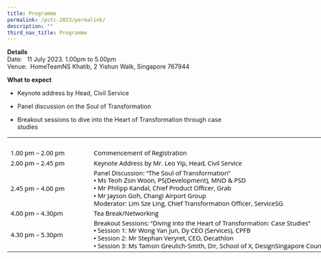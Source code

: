 ```yaml
---
title: Programme
permalink: /pstc-2023/permalink/
description: ""
third_nav_title: Programme
---
```

**Details**   
Date: &nbsp; 11 July 2023. 1.00pm to 5.00pm   
Venue:&nbsp; HomeTeamNS Khatib, 2 Yishun Walk, Singapore 767944

**What to expect**
* Keynote address by Head, Civil Service
* Panel discussion on the Soul of Transformation
* Breakout sessions to dive into the Heart of Transformation through case studies

   <!--tr {mso-height-source:auto;} col {mso-width-source:auto;} td {padding-top:1.0px; padding-right:1.0px; padding-left:1.0px; mso-ignore:padding; color:windowtext; font-size:18.0pt; font-weight:400; font-style:normal; text-decoration:none; font-family:Arial; mso-generic-font-family:auto; mso-font-charset:0; text-align:general; vertical-align:bottom; border:none; mso-background-source:auto; mso-pattern:auto;} .oa1 {border:.25pt solid #AFABAB; background:#59ABAA; mso-pattern:auto none; text-align:justify; vertical-align:top; padding-bottom:3.6pt; padding-left:7.2pt; padding-top:3.6pt; padding-right:7.2pt;} .oa2 {border:.25pt solid #AFABAB; text-align:justify; vertical-align:top; padding-bottom:3.6pt; padding-left:7.2pt; padding-top:3.6pt; padding-right:7.2pt;} -->

<table style="border-collapse:
 collapse;width:598pt;mso-yfti-tbllook:1568" width="1197" cellspacing="0" cellpadding="0" border="0"><colgroup><col style="mso-width-source:userset;width:139pt" width="278"> <col style="mso-width-source:userset;width:459pt" width="918"></colgroup><tbody><tr><td style="width:139pt" width="278" class="oa1"><p style="language:en-US;line-height:107%;margin-top:0pt;margin-bottom:0pt;
  margin-left:0in;text-align:justify;text-justify:inter-ideograph;direction:
  ltr;unicode-bidi:embed;mso-line-break-override:none;word-break:normal;
  punctuation-wrap:hanging"><span style="font-size:11.0pt;font-family:&quot;Open Sans&quot;;
  mso-ascii-font-family:&quot;Open Sans&quot;;mso-fareast-font-family:&quot;Open Sans&quot;;
  mso-bidi-font-family:&quot;Open Sans&quot;;color:white;mso-color-index:14;mso-font-kerning:
  12.0pt;language:en-SG;font-weight:bold;mso-style-textfill-type:solid;
  mso-style-textfill-fill-themecolor:light1;mso-style-textfill-fill-color:white;
  mso-style-textfill-fill-alpha:100.0%">Time</span></p></td><td style="width:459pt" width="918" class="oa1"><p style="language:en-US;line-height:107%;margin-top:0pt;margin-bottom:0pt;
  margin-left:0in;text-align:justify;text-justify:inter-ideograph;direction:
  ltr;unicode-bidi:embed;mso-line-break-override:none;word-break:normal;
  punctuation-wrap:hanging"><span style="font-size:11.0pt;font-family:&quot;Open Sans&quot;;
  mso-ascii-font-family:&quot;Open Sans&quot;;mso-fareast-font-family:&quot;Open Sans&quot;;
  mso-bidi-font-family:&quot;Open Sans&quot;;color:white;mso-color-index:14;mso-font-kerning:
  12.0pt;language:en-SG;font-weight:bold;mso-style-textfill-type:solid;
  mso-style-textfill-fill-themecolor:light1;mso-style-textfill-fill-color:white;
  mso-style-textfill-fill-alpha:100.0%">Activity</span></p></td></tr><tr style="mso-height-source:userset;height:19.21pt" height="38"><td style="height:19.21pt;width:139pt" width="278" class="oa2" height="38"><p style="language:en-US;line-height:107%;margin-top:0pt;margin-bottom:0pt;
  margin-left:0in;text-align:justify;text-justify:inter-ideograph;direction:
  ltr;unicode-bidi:embed;mso-line-break-override:none;word-break:normal;
  punctuation-wrap:hanging"><span style="font-size:11.0pt;font-family:&quot;Open Sans&quot;;
  mso-ascii-font-family:&quot;Open Sans&quot;;mso-fareast-font-family:&quot;Open Sans&quot;;
  mso-bidi-font-family:&quot;Open Sans&quot;;color:black;mso-color-index:13;mso-font-kerning:
  12.0pt;language:en-US;mso-style-textfill-type:solid;mso-style-textfill-fill-themecolor:
  dark1;mso-style-textfill-fill-color:black;mso-style-textfill-fill-alpha:100.0%">1.00 </span><span style="font-size:11.0pt;font-family:&quot;Open Sans&quot;;mso-ascii-font-family:
  &quot;Open Sans&quot;;mso-fareast-font-family:&quot;Open Sans&quot;;mso-bidi-font-family:&quot;Open Sans&quot;;
  color:black;mso-color-index:13;mso-font-kerning:12.0pt;language:en-US;
  mso-style-textfill-type:solid;mso-style-textfill-fill-themecolor:dark1;
  mso-style-textfill-fill-color:black;mso-style-textfill-fill-alpha:100.0%">pm </span><span style="font-size:11.0pt;font-family:&quot;Open Sans&quot;;mso-ascii-font-family:&quot;Open Sans&quot;;
  mso-fareast-font-family:&quot;Open Sans&quot;;mso-bidi-font-family:&quot;Open Sans&quot;;
  color:black;mso-color-index:13;mso-font-kerning:12.0pt;language:en-SG;
  mso-style-textfill-type:solid;mso-style-textfill-fill-themecolor:dark1;
  mso-style-textfill-fill-color:black;mso-style-textfill-fill-alpha:100.0%">– 2.00 pm</span></p></td><td style="width:459pt" width="918" class="oa2"><p style="language:en-US;line-height:107%;margin-top:0pt;margin-bottom:0pt;
  margin-left:0in;text-align:justify;text-justify:inter-ideograph;direction:
  ltr;unicode-bidi:embed;mso-line-break-override:none;word-break:normal;
  punctuation-wrap:hanging"><span style="font-size:11.0pt;font-family:&quot;Open Sans&quot;;
  mso-ascii-font-family:&quot;Open Sans&quot;;mso-fareast-font-family:&quot;Open Sans&quot;;
  mso-bidi-font-family:&quot;Open Sans&quot;;color:black;mso-color-index:13;mso-font-kerning:
  12.0pt;language:en-US;mso-style-textfill-type:solid;mso-style-textfill-fill-themecolor:
  dark1;mso-style-textfill-fill-color:black;mso-style-textfill-fill-alpha:100.0%">Commencement</span><span style="font-size:11.0pt;font-family:&quot;Open Sans&quot;;mso-ascii-font-family:&quot;Open Sans&quot;;
  mso-fareast-font-family:&quot;Open Sans&quot;;mso-bidi-font-family:&quot;Open Sans&quot;;
  color:black;mso-color-index:13;mso-font-kerning:12.0pt;language:en-US;
  vertical-align:baseline;mso-text-raise:0%;mso-style-textfill-type:solid;
  mso-style-textfill-fill-themecolor:dark1;mso-style-textfill-fill-color:black;
  mso-style-textfill-fill-alpha:100.0%"> of </span><span style="font-size:11.0pt;
  font-family:&quot;Open Sans&quot;;mso-ascii-font-family:&quot;Open Sans&quot;;mso-fareast-font-family:
  &quot;Open Sans&quot;;mso-bidi-font-family:&quot;Open Sans&quot;;color:black;mso-color-index:
  13;mso-font-kerning:12.0pt;language:en-US;mso-style-textfill-type:solid;
  mso-style-textfill-fill-themecolor:dark1;mso-style-textfill-fill-color:black;
  mso-style-textfill-fill-alpha:100.0%">Registration</span></p></td></tr><tr style="mso-height-source:userset;height:11.43pt" height="23"><td style="height:11.43pt;width:139pt" width="278" class="oa2" height="23"><p style="language:en-US;line-height:107%;margin-top:0pt;margin-bottom:0pt;
  margin-left:0in;margin-right:0in;text-indent:0in;text-align:justify;
  text-justify:inter-ideograph;direction:ltr;unicode-bidi:embed;mso-vertical-align-alt:
  auto;mso-line-break-override:none;word-break:normal;punctuation-wrap:hanging"><span style="font-size:11.0pt;font-family:&quot;Open Sans&quot;;mso-ascii-font-family:&quot;Open Sans&quot;;
  mso-fareast-font-family:&quot;Open Sans&quot;;mso-bidi-font-family:&quot;Open Sans&quot;;
  color:black;mso-color-index:13;mso-font-kerning:12.0pt;language:en-US;
  mso-style-textfill-type:solid;mso-style-textfill-fill-themecolor:dark1;
  mso-style-textfill-fill-color:black;mso-style-textfill-fill-alpha:100.0%">2.00 pm&nbsp;</span><span style="font-size:11.0pt;font-family:&quot;Open Sans&quot;;
  mso-ascii-font-family:&quot;Open Sans&quot;;mso-fareast-font-family:&quot;Open Sans&quot;;
  mso-bidi-font-family:&quot;Open Sans&quot;;color:black;mso-color-index:13;mso-font-kerning:
  12.0pt;language:en-SG;mso-style-textfill-type:solid;mso-style-textfill-fill-themecolor:
  dark1;mso-style-textfill-fill-color:black;mso-style-textfill-fill-alpha:100.0%">–</span><span style="font-size:11.0pt;font-family:&quot;Open Sans&quot;;mso-ascii-font-family:&quot;Open Sans&quot;;
  mso-fareast-font-family:&quot;Open Sans&quot;;mso-bidi-font-family:&quot;Open Sans&quot;;
  color:black;mso-color-index:13;mso-font-kerning:12.0pt;language:en-US;
  mso-style-textfill-type:solid;mso-style-textfill-fill-themecolor:dark1;
  mso-style-textfill-fill-color:black;mso-style-textfill-fill-alpha:100.0%"> 2.45 pm</span></p><p style="language:en-US;line-height:107%;margin-top:0pt;margin-bottom:0pt;
  margin-left:0in;text-align:justify;text-justify:inter-ideograph;direction:
  ltr;unicode-bidi:embed;mso-line-break-override:none;word-break:normal;
  punctuation-wrap:hanging"></p></td><td style="width:459pt" width="918" class="oa2"><p style="language:en-US;line-height:107%;margin-top:0pt;margin-bottom:0pt;
  margin-left:0in;text-align:justify;text-justify:inter-ideograph;direction:
  ltr;unicode-bidi:embed;mso-line-break-override:none;word-break:normal;
  punctuation-wrap:hanging"><span style="font-size:11.0pt;font-family:&quot;Open Sans&quot;;
  mso-ascii-font-family:&quot;Open Sans&quot;;mso-fareast-font-family:&quot;Open Sans&quot;;
  mso-bidi-font-family:&quot;Open Sans&quot;;color:black;mso-color-index:13;mso-font-kerning:
  12.0pt;language:en-US;mso-style-textfill-type:solid;mso-style-textfill-fill-themecolor:
  dark1;mso-style-textfill-fill-color:black;mso-style-textfill-fill-alpha:100.0%">Keynote Address by </span><span style="font-size:11.0pt;font-family:&quot;Open Sans&quot;;
  mso-ascii-font-family:&quot;Open Sans&quot;;mso-fareast-font-family:&quot;Open Sans&quot;;
  mso-bidi-font-family:&quot;Open Sans&quot;;color:black;mso-color-index:13;mso-font-kerning:
  12.0pt;language:en-US;mso-style-textfill-type:solid;mso-style-textfill-fill-themecolor:
  dark1;mso-style-textfill-fill-color:black;mso-style-textfill-fill-alpha:100.0%">Mr. Leo Yip, Head, Civil Service</span></p></td></tr><tr style="mso-height-source:userset;height:42.29pt" height="85"><td style="height:42.29pt;width:139pt" width="278" class="oa2" height="85"><p style="language:en-US;line-height:107%;margin-top:0pt;margin-bottom:0pt;
  margin-left:0in;text-align:justify;text-justify:inter-ideograph;direction:
  ltr;unicode-bidi:embed;mso-line-break-override:none;word-break:normal;
  punctuation-wrap:hanging"><span style="font-size:11.0pt;font-family:&quot;Open Sans&quot;;
  mso-ascii-font-family:&quot;Open Sans&quot;;mso-fareast-font-family:&quot;Open Sans&quot;;
  mso-bidi-font-family:&quot;Open Sans&quot;;color:black;mso-color-index:13;mso-font-kerning:
  12.0pt;language:en-US;mso-style-textfill-type:solid;mso-style-textfill-fill-themecolor:
  dark1;mso-style-textfill-fill-color:black;mso-style-textfill-fill-alpha:100.0%">2.45 pm</span><span style="font-size:11.0pt;font-family:&quot;Open Sans&quot;;mso-ascii-font-family:
  &quot;Open Sans&quot;;mso-fareast-font-family:&quot;Open Sans&quot;;mso-bidi-font-family:&quot;Open Sans&quot;;
  color:black;mso-color-index:13;mso-font-kerning:12.0pt;language:en-SG;
  mso-style-textfill-type:solid;mso-style-textfill-fill-themecolor:dark1;
  mso-style-textfill-fill-color:black;mso-style-textfill-fill-alpha:100.0%"> – 4.00 pm</span></p><p style="language:en-US;line-height:107%;margin-top:0pt;margin-bottom:0pt;
  margin-left:0in;text-align:justify;text-justify:inter-ideograph;direction:
  ltr;unicode-bidi:embed;mso-line-break-override:none;word-break:normal;
  punctuation-wrap:hanging"></p></td><td style="width:459pt" width="918" class="oa2"><p style="language:en-US;line-height:107%;margin-top:0pt;margin-bottom:0pt;
  margin-left:0in;text-align:justify;text-justify:inter-ideograph;direction:
  ltr;unicode-bidi:embed;mso-line-break-override:none;word-break:normal;
  punctuation-wrap:hanging"><span style="font-size:11.0pt;font-family:&quot;Open Sans&quot;;
  mso-ascii-font-family:&quot;Open Sans&quot;;mso-fareast-font-family:&quot;Open Sans&quot;;
  mso-bidi-font-family:&quot;Open Sans&quot;;color:black;mso-color-index:13;mso-font-kerning:
  12.0pt;language:en-US;mso-style-textfill-type:solid;mso-style-textfill-fill-themecolor:
  dark1;mso-style-textfill-fill-color:black;mso-style-textfill-fill-alpha:100.0%">Panel Discussion: “The Soul of Transformation</span><span style="font-size:11.0pt;
  font-family:&quot;Open Sans&quot;;mso-ascii-font-family:&quot;Open Sans&quot;;mso-fareast-font-family:
  &quot;Open Sans&quot;;mso-bidi-font-family:&quot;Open Sans&quot;;color:black;mso-color-index:
  13;mso-font-kerning:12.0pt;language:en-US;mso-style-textfill-type:solid;
  mso-style-textfill-fill-themecolor:dark1;mso-style-textfill-fill-color:black;
  mso-style-textfill-fill-alpha:100.0%">”</span></p><div style="language:en-US;line-height:106%;margin-top:0pt;
  margin-bottom:0pt;margin-left:.38in;text-indent:-.38in;text-align:justify;
  text-justify:inter-ideograph;direction:ltr;unicode-bidi:embed;tab-stops:left 36.0pt;
  mso-line-break-override:none;word-break:normal;punctuation-wrap:hanging" class="O0"><span style="font-size:11.0pt"><span style="mso-special-format:bullet;font-family:
  Arial">•</span></span><span style="font-size:11.0pt;font-family:&quot;Open Sans&quot;;
  mso-ascii-font-family:&quot;Open Sans&quot;;mso-fareast-font-family:&quot;Open Sans&quot;;
  mso-bidi-font-family:&quot;Open Sans&quot;;color:black;mso-color-index:13;mso-font-kerning:
  12.0pt;language:en-SG;mso-style-textfill-type:solid;mso-style-textfill-fill-themecolor:
  dark1;mso-style-textfill-fill-color:black;mso-style-textfill-fill-alpha:100.0%"> Ms </span><span style="font-size:11.0pt;font-family:&quot;Open Sans&quot;;mso-ascii-font-family:
  &quot;Open Sans&quot;;mso-fareast-font-family:&quot;Open Sans&quot;;mso-bidi-font-family:&quot;Open Sans&quot;;
  color:black;mso-color-index:13;mso-font-kerning:12.0pt;language:en-SG;
  mso-style-textfill-type:solid;mso-style-textfill-fill-themecolor:dark1;
  mso-style-textfill-fill-color:black;mso-style-textfill-fill-alpha:100.0%">Teoh Zsin Woon, PS(</span><span style="font-size:11.0pt;font-family:&quot;Open Sans&quot;;
  mso-ascii-font-family:&quot;Open Sans&quot;;mso-fareast-font-family:&quot;Open Sans&quot;;
  mso-bidi-font-family:&quot;Open Sans&quot;;color:black;mso-color-index:13;mso-font-kerning:
  12.0pt;language:en-SG;mso-style-textfill-type:solid;mso-style-textfill-fill-themecolor:
  dark1;mso-style-textfill-fill-color:black;mso-style-textfill-fill-alpha:100.0%">Development), </span><span style="font-size:11.0pt;font-family:&quot;Open Sans&quot;;mso-ascii-font-family:
  &quot;Open Sans&quot;;mso-fareast-font-family:&quot;Open Sans&quot;;mso-bidi-font-family:&quot;Open Sans&quot;;
  color:black;mso-color-index:13;mso-font-kerning:12.0pt;language:en-SG;
  mso-style-textfill-type:solid;mso-style-textfill-fill-themecolor:dark1;
  mso-style-textfill-fill-color:black;mso-style-textfill-fill-alpha:100.0%">MND &amp; PSD</span></div><div style="language:en-US;line-height:106%;margin-top:0pt;
  margin-bottom:0pt;margin-left:.38in;text-indent:-.38in;text-align:justify;
  text-justify:inter-ideograph;direction:ltr;unicode-bidi:embed;tab-stops:left 36.0pt;
  mso-line-break-override:none;word-break:normal;punctuation-wrap:hanging" class="O0"><span style="font-size:11.0pt"><span style="mso-special-format:bullet;font-family:
  Arial">•</span></span><span style="font-size:11.0pt;font-family:&quot;Open Sans&quot;;
  mso-ascii-font-family:&quot;Open Sans&quot;;mso-fareast-font-family:&quot;Open Sans&quot;;
  mso-bidi-font-family:&quot;Open Sans&quot;;color:black;mso-color-index:13;mso-font-kerning:
  12.0pt;language:en-SG;mso-style-textfill-type:solid;mso-style-textfill-fill-themecolor:
  dark1;mso-style-textfill-fill-color:black;mso-style-textfill-fill-alpha:100.0%"> Mr </span><span style="font-size:11.0pt;font-family:&quot;Open Sans&quot;;mso-ascii-font-family:
  &quot;Open Sans&quot;;mso-fareast-font-family:&quot;Open Sans&quot;;mso-bidi-font-family:&quot;Open Sans&quot;;
  color:black;mso-color-index:13;mso-font-kerning:12.0pt;language:en-SG;
  mso-style-textfill-type:solid;mso-style-textfill-fill-themecolor:dark1;
  mso-style-textfill-fill-color:black;mso-style-textfill-fill-alpha:100.0%">Philipp Kandal, Chief Product Officer, Grab</span></div><div style="language:en-US;line-height:106%;margin-top:0pt;
  margin-bottom:0pt;margin-left:.38in;text-indent:-.38in;text-align:justify;
  text-justify:inter-ideograph;direction:ltr;unicode-bidi:embed;tab-stops:left 36.0pt;
  mso-line-break-override:none;word-break:normal;punctuation-wrap:hanging" class="O0"><span style="font-size:11.0pt"><span style="mso-special-format:bullet;font-family:
  Arial">•</span></span><span style="font-size:11.0pt;font-family:&quot;Open Sans&quot;;
  mso-ascii-font-family:&quot;Open Sans&quot;;mso-fareast-font-family:&quot;Open Sans&quot;;
  mso-bidi-font-family:&quot;Open Sans&quot;;color:black;mso-color-index:13;mso-font-kerning:
  12.0pt;language:en-SG;mso-style-textfill-type:solid;mso-style-textfill-fill-themecolor:
  dark1;mso-style-textfill-fill-color:black;mso-style-textfill-fill-alpha:100.0%"> Mr Jayson Goh, </span><span style="font-size:11.0pt;font-family:&quot;Open Sans&quot;;mso-ascii-font-family:
  &quot;Open Sans&quot;;mso-fareast-font-family:&quot;Open Sans&quot;;mso-bidi-font-family:&quot;Open Sans&quot;;
  color:black;mso-color-index:13;mso-font-kerning:12.0pt;language:en-SG;
  mso-style-textfill-type:solid;mso-style-textfill-fill-themecolor:dark1;
  mso-style-textfill-fill-color:black;mso-style-textfill-fill-alpha:100.0%">Changi Airport </span><span style="font-size:11.0pt;font-family:&quot;Open Sans&quot;;
  mso-ascii-font-family:&quot;Open Sans&quot;;mso-fareast-font-family:&quot;Open Sans&quot;;
  mso-bidi-font-family:&quot;Open Sans&quot;;color:black;mso-color-index:13;mso-font-kerning:
  12.0pt;language:en-SG;mso-style-textfill-type:solid;mso-style-textfill-fill-themecolor:
  dark1;mso-style-textfill-fill-color:black;mso-style-textfill-fill-alpha:100.0%">Group</span></div><p style="language:en-US;line-height:106%;margin-top:0pt;margin-bottom:0pt;
  margin-left:0in;text-indent:0in;text-align:justify;text-justify:inter-ideograph;
  direction:ltr;unicode-bidi:embed;tab-stops:left 36.0pt;mso-line-break-override:
  none;word-break:normal;punctuation-wrap:hanging"></p><p style="language:en-US;line-height:106%;margin-top:0pt;margin-bottom:0pt;
  margin-left:0in;text-indent:0in;text-align:justify;text-justify:inter-ideograph;
  direction:ltr;unicode-bidi:embed;tab-stops:left 36.0pt;mso-line-break-override:
  none;word-break:normal;punctuation-wrap:hanging"><span style="font-size:11.0pt;
  font-family:&quot;Open Sans&quot;;mso-ascii-font-family:&quot;Open Sans&quot;;mso-fareast-font-family:
  &quot;Open Sans&quot;;mso-bidi-font-family:&quot;Open Sans&quot;;color:black;mso-color-index:
  13;mso-font-kerning:12.0pt;language:en-US;mso-style-textfill-type:solid;
  mso-style-textfill-fill-themecolor:dark1;mso-style-textfill-fill-color:black;
  mso-style-textfill-fill-alpha:100.0%">Moderator: Lim Sze Ling, Chief Transformation Officer, ServiceSG</span></p></td></tr><tr style="mso-height-source:userset;height:11.43pt" height="23"><td style="height:11.43pt;width:139pt" width="278" class="oa2" height="23"><p style="language:en-US;line-height:107%;margin-top:0pt;margin-bottom:0pt;
  margin-left:0in;text-align:justify;text-justify:inter-ideograph;direction:
  ltr;unicode-bidi:embed;mso-line-break-override:none;word-break:normal;
  punctuation-wrap:hanging"><span style="font-size:11.0pt;font-family:&quot;Open Sans&quot;;
  mso-ascii-font-family:&quot;Open Sans&quot;;mso-fareast-font-family:&quot;Open Sans&quot;;
  mso-bidi-font-family:&quot;Open Sans&quot;;color:black;mso-color-index:13;mso-font-kerning:
  12.0pt;language:en-US;mso-style-textfill-type:solid;mso-style-textfill-fill-themecolor:
  dark1;mso-style-textfill-fill-color:black;mso-style-textfill-fill-alpha:100.0%">4.00 </span><span style="font-size:11.0pt;font-family:&quot;Open Sans&quot;;mso-ascii-font-family:
  &quot;Open Sans&quot;;mso-fareast-font-family:&quot;Open Sans&quot;;mso-bidi-font-family:&quot;Open Sans&quot;;
  color:black;mso-color-index:13;mso-font-kerning:12.0pt;language:en-US;
  mso-style-textfill-type:solid;mso-style-textfill-fill-themecolor:dark1;
  mso-style-textfill-fill-color:black;mso-style-textfill-fill-alpha:100.0%">pm</span><span style="font-size:11.0pt;font-family:&quot;Open Sans&quot;;mso-ascii-font-family:&quot;Open Sans&quot;;
  mso-fareast-font-family:&quot;Open Sans&quot;;mso-bidi-font-family:&quot;Open Sans&quot;;
  color:black;mso-color-index:13;mso-font-kerning:12.0pt;language:en-US;
  vertical-align:baseline;mso-text-raise:0%;mso-style-textfill-type:solid;
  mso-style-textfill-fill-themecolor:dark1;mso-style-textfill-fill-color:black;
  mso-style-textfill-fill-alpha:100.0%"> – 4.30pm</span></p></td><td style="width:459pt" width="918" class="oa2"><p style="language:en-US;line-height:107%;margin-top:0pt;margin-bottom:0pt;
  margin-left:0in;text-align:justify;text-justify:inter-ideograph;direction:
  ltr;unicode-bidi:embed;mso-line-break-override:none;word-break:normal;
  punctuation-wrap:hanging"><span style="font-size:11.0pt;font-family:&quot;Open Sans&quot;;
  mso-ascii-font-family:&quot;Open Sans&quot;;mso-fareast-font-family:&quot;Open Sans&quot;;
  mso-bidi-font-family:&quot;Open Sans&quot;;color:black;mso-color-index:13;mso-font-kerning:
  12.0pt;language:en-US;mso-style-textfill-type:solid;mso-style-textfill-fill-themecolor:
  dark1;mso-style-textfill-fill-color:black;mso-style-textfill-fill-alpha:100.0%">Tea </span><span style="font-size:11.0pt;font-family:&quot;Open Sans&quot;;mso-ascii-font-family:
  &quot;Open Sans&quot;;mso-fareast-font-family:&quot;Open Sans&quot;;mso-bidi-font-family:&quot;Open Sans&quot;;
  color:black;mso-color-index:13;mso-font-kerning:12.0pt;language:en-US;
  mso-style-textfill-type:solid;mso-style-textfill-fill-themecolor:dark1;
  mso-style-textfill-fill-color:black;mso-style-textfill-fill-alpha:100.0%">Break/Networking</span></p></td></tr><tr style="mso-height-source:userset;height:34.57pt" height="69"><td style="height:34.57pt;width:139pt" width="278" class="oa2" height="69"><p style="language:en-US;line-height:107%;margin-top:0pt;margin-bottom:0pt;
  margin-left:0in;text-align:justify;text-justify:inter-ideograph;direction:
  ltr;unicode-bidi:embed;mso-line-break-override:none;word-break:normal;
  punctuation-wrap:hanging"><span style="font-size:11.0pt;font-family:&quot;Open Sans&quot;;
  mso-ascii-font-family:&quot;Open Sans&quot;;mso-fareast-font-family:&quot;Open Sans&quot;;
  mso-bidi-font-family:&quot;Open Sans&quot;;color:black;mso-color-index:13;mso-font-kerning:
  12.0pt;language:en-US;mso-style-textfill-type:solid;mso-style-textfill-fill-themecolor:
  dark1;mso-style-textfill-fill-color:black;mso-style-textfill-fill-alpha:100.0%">4.30 </span><span style="font-size:11.0pt;font-family:&quot;Open Sans&quot;;mso-ascii-font-family:
  &quot;Open Sans&quot;;mso-fareast-font-family:&quot;Open Sans&quot;;mso-bidi-font-family:&quot;Open Sans&quot;;
  color:black;mso-color-index:13;mso-font-kerning:12.0pt;language:en-US;
  mso-style-textfill-type:solid;mso-style-textfill-fill-themecolor:dark1;
  mso-style-textfill-fill-color:black;mso-style-textfill-fill-alpha:100.0%">pm – 5.30pm</span></p></td><td style="width:459pt" width="918" class="oa2"><p style="language:en-US;line-height:107%;margin-top:0pt;margin-bottom:0pt;
  margin-left:0in;text-align:justify;text-justify:inter-ideograph;direction:
  ltr;unicode-bidi:embed;mso-line-break-override:none;word-break:normal;
  punctuation-wrap:hanging"><span style="font-size:11.0pt;font-family:&quot;Open Sans&quot;;
  mso-ascii-font-family:&quot;Open Sans&quot;;mso-fareast-font-family:&quot;Open Sans&quot;;
  mso-bidi-font-family:&quot;Open Sans&quot;;color:black;mso-color-index:13;mso-font-kerning:
  12.0pt;language:en-US;mso-style-textfill-type:solid;mso-style-textfill-fill-themecolor:
  dark1;mso-style-textfill-fill-color:black;mso-style-textfill-fill-alpha:100.0%">Breakout Sessions: </span><span style="font-size:11.0pt;font-family:&quot;Open Sans&quot;;
  mso-ascii-font-family:&quot;Open Sans&quot;;mso-fareast-font-family:&quot;Open Sans&quot;;
  mso-bidi-font-family:&quot;Open Sans&quot;;color:black;mso-color-index:13;mso-font-kerning:
  12.0pt;language:en-US;mso-style-textfill-type:solid;mso-style-textfill-fill-themecolor:
  dark1;mso-style-textfill-fill-color:black;mso-style-textfill-fill-alpha:100.0%">“Diving into the Heart of Transformation: Case Studies</span><span style="font-size:
  11.0pt;font-family:&quot;Open Sans&quot;;mso-ascii-font-family:&quot;Open Sans&quot;;mso-fareast-font-family:
  &quot;Open Sans&quot;;mso-bidi-font-family:&quot;Open Sans&quot;;color:black;mso-color-index:
  13;mso-font-kerning:12.0pt;language:en-US;mso-style-textfill-type:solid;
  mso-style-textfill-fill-themecolor:dark1;mso-style-textfill-fill-color:black;
  mso-style-textfill-fill-alpha:100.0%">”</span></p><div style="language:en-US;line-height:106%;margin-top:0pt;
  margin-bottom:0pt;margin-left:.38in;text-indent:-.38in;text-align:justify;
  text-justify:inter-ideograph;direction:ltr;unicode-bidi:embed;tab-stops:left 36.0pt;
  mso-line-break-override:none;word-break:normal;punctuation-wrap:hanging" class="O0"><span style="font-size:11.0pt"><span style="mso-special-format:bullet;font-family:
  Arial">•</span></span><span style="font-size:11.0pt;font-family:&quot;Open Sans&quot;;
  mso-ascii-font-family:&quot;Open Sans&quot;;mso-fareast-font-family:&quot;Open Sans&quot;;
  mso-bidi-font-family:&quot;Open Sans&quot;;color:black;mso-color-index:13;mso-font-kerning:
  12.0pt;language:en-SG;mso-style-textfill-type:solid;mso-style-textfill-fill-themecolor:
  dark1;mso-style-textfill-fill-color:black;mso-style-textfill-fill-alpha:100.0%"> Session</span><span style="font-size:11.0pt;font-family:&quot;Open Sans&quot;;mso-ascii-font-family:&quot;Open Sans&quot;;
  mso-fareast-font-family:&quot;Open Sans&quot;;mso-bidi-font-family:&quot;Open Sans&quot;;
  color:black;mso-color-index:13;mso-font-kerning:12.0pt;language:en-SG;
  vertical-align:baseline;mso-text-raise:0%;mso-style-textfill-type:solid;
  mso-style-textfill-fill-themecolor:dark1;mso-style-textfill-fill-color:black;
  mso-style-textfill-fill-alpha:100.0%"> </span><span style="font-size:11.0pt;
  font-family:&quot;Open Sans&quot;;mso-ascii-font-family:&quot;Open Sans&quot;;mso-fareast-font-family:
  &quot;Open Sans&quot;;mso-bidi-font-family:&quot;Open Sans&quot;;color:black;mso-color-index:
  13;mso-font-kerning:12.0pt;language:en-SG;vertical-align:baseline;mso-text-raise:
  0%;mso-style-textfill-type:solid;mso-style-textfill-fill-themecolor:dark1;
  mso-style-textfill-fill-color:black;mso-style-textfill-fill-alpha:100.0%">1: </span><span style="font-size:11.0pt;font-family:&quot;Open Sans&quot;;mso-ascii-font-family:&quot;Open Sans&quot;;
  mso-fareast-font-family:&quot;Open Sans&quot;;mso-bidi-font-family:&quot;Open Sans&quot;;
  color:black;mso-color-index:13;mso-font-kerning:12.0pt;language:en-SG;
  mso-style-textfill-type:solid;mso-style-textfill-fill-themecolor:dark1;
  mso-style-textfill-fill-color:black;mso-style-textfill-fill-alpha:100.0%">Mr </span><span style="font-size:11.0pt;font-family:&quot;Open Sans&quot;;mso-ascii-font-family:&quot;Open Sans&quot;;
  mso-fareast-font-family:&quot;Open Sans&quot;;mso-bidi-font-family:&quot;Open Sans&quot;;
  color:black;mso-color-index:13;mso-font-kerning:12.0pt;language:en-SG;
  mso-style-textfill-type:solid;mso-style-textfill-fill-themecolor:dark1;
  mso-style-textfill-fill-color:black;mso-style-textfill-fill-alpha:100.0%">Wong Yan Jun, Dy</span><span style="font-size:11.0pt;font-family:&quot;Open Sans&quot;;
  mso-ascii-font-family:&quot;Open Sans&quot;;mso-fareast-font-family:&quot;Open Sans&quot;;
  mso-bidi-font-family:&quot;Open Sans&quot;;color:black;mso-color-index:13;mso-font-kerning:
  12.0pt;language:en-SG;vertical-align:baseline;mso-text-raise:0%;mso-style-textfill-type:
  solid;mso-style-textfill-fill-themecolor:dark1;mso-style-textfill-fill-color:
  black;mso-style-textfill-fill-alpha:100.0%"> CEO (Services)</span><span style="font-size:11.0pt;font-family:&quot;Open Sans&quot;;mso-ascii-font-family:&quot;Open Sans&quot;;
  mso-fareast-font-family:&quot;Open Sans&quot;;mso-bidi-font-family:&quot;Open Sans&quot;;
  color:black;mso-color-index:13;mso-font-kerning:12.0pt;language:en-SG;
  mso-style-textfill-type:solid;mso-style-textfill-fill-themecolor:dark1;
  mso-style-textfill-fill-color:black;mso-style-textfill-fill-alpha:100.0%">, </span><span style="font-size:11.0pt;font-family:&quot;Open Sans&quot;;mso-ascii-font-family:&quot;Open Sans&quot;;
  mso-fareast-font-family:&quot;Open Sans&quot;;mso-bidi-font-family:&quot;Open Sans&quot;;
  color:black;mso-color-index:13;mso-font-kerning:12.0pt;language:en-SG;
  mso-style-textfill-type:solid;mso-style-textfill-fill-themecolor:dark1;
  mso-style-textfill-fill-color:black;mso-style-textfill-fill-alpha:100.0%">CPFB</span></div><div style="language:en-US;line-height:106%;margin-top:0pt;
  margin-bottom:0pt;margin-left:.38in;text-indent:-.38in;text-align:justify;
  text-justify:inter-ideograph;direction:ltr;unicode-bidi:embed;tab-stops:left 36.0pt;
  mso-line-break-override:none;word-break:normal;punctuation-wrap:hanging" class="O0"><span style="font-size:11.0pt"><span style="mso-special-format:bullet;font-family:
  Arial">•</span></span><span style="font-size:11.0pt;font-family:&quot;Open Sans&quot;;
  mso-ascii-font-family:&quot;Open Sans&quot;;mso-fareast-font-family:&quot;Open Sans&quot;;
  mso-bidi-font-family:&quot;Open Sans&quot;;color:black;mso-color-index:13;mso-font-kerning:
  12.0pt;language:en-SG;mso-style-textfill-type:solid;mso-style-textfill-fill-themecolor:
  dark1;mso-style-textfill-fill-color:black;mso-style-textfill-fill-alpha:100.0%"> Session </span><span style="font-size:11.0pt;font-family:&quot;Open Sans&quot;;mso-ascii-font-family:
  &quot;Open Sans&quot;;mso-fareast-font-family:&quot;Open Sans&quot;;mso-bidi-font-family:&quot;Open Sans&quot;;
  color:black;mso-color-index:13;mso-font-kerning:12.0pt;language:en-SG;
  mso-style-textfill-type:solid;mso-style-textfill-fill-themecolor:dark1;
  mso-style-textfill-fill-color:black;mso-style-textfill-fill-alpha:100.0%">2: Mr </span><span style="font-size:11.0pt;font-family:&quot;Open Sans&quot;;mso-ascii-font-family:
  &quot;Open Sans&quot;;mso-fareast-font-family:&quot;Open Sans&quot;;mso-bidi-font-family:&quot;Open Sans&quot;;
  color:black;mso-color-index:13;mso-font-kerning:12.0pt;language:en-SG;
  mso-style-textfill-type:solid;mso-style-textfill-fill-themecolor:dark1;
  mso-style-textfill-fill-color:black;mso-style-textfill-fill-alpha:100.0%">Stephan </span><span style="font-size:11.0pt;font-family:&quot;Open Sans&quot;;mso-ascii-font-family:
  &quot;Open Sans&quot;;mso-fareast-font-family:&quot;Open Sans&quot;;mso-bidi-font-family:&quot;Open Sans&quot;;
  color:black;mso-color-index:13;mso-font-kerning:12.0pt;language:en-SG;
  mso-style-textfill-type:solid;mso-style-textfill-fill-themecolor:dark1;
  mso-style-textfill-fill-color:black;mso-style-textfill-fill-alpha:100.0%">Veryret</span><span style="font-size:11.0pt;font-family:&quot;Open Sans&quot;;mso-ascii-font-family:&quot;Open Sans&quot;;
  mso-fareast-font-family:&quot;Open Sans&quot;;mso-bidi-font-family:&quot;Open Sans&quot;;
  color:black;mso-color-index:13;mso-font-kerning:12.0pt;language:en-SG;
  mso-style-textfill-type:solid;mso-style-textfill-fill-themecolor:dark1;
  mso-style-textfill-fill-color:black;mso-style-textfill-fill-alpha:100.0%">, CEO, Decathlon</span></div><div style="language:en-US;line-height:106%;margin-top:0pt;
  margin-bottom:0pt;margin-left:.38in;text-indent:-.38in;text-align:justify;
  text-justify:inter-ideograph;direction:ltr;unicode-bidi:embed;tab-stops:left 36.0pt;
  mso-line-break-override:none;word-break:normal;punctuation-wrap:hanging" class="O0"><span style="font-size:11.0pt"><span style="mso-special-format:bullet;font-family:
  Arial">•</span></span><span style="font-size:11.0pt;font-family:&quot;Open Sans&quot;;
  mso-ascii-font-family:&quot;Open Sans&quot;;mso-fareast-font-family:&quot;Open Sans&quot;;
  mso-bidi-font-family:&quot;Open Sans&quot;;color:black;mso-color-index:13;mso-font-kerning:
  12.0pt;language:en-SG;mso-style-textfill-type:solid;mso-style-textfill-fill-themecolor:
  dark1;mso-style-textfill-fill-color:black;mso-style-textfill-fill-alpha:100.0%"> Session </span><span style="font-size:11.0pt;font-family:&quot;Open Sans&quot;;mso-ascii-font-family:
  &quot;Open Sans&quot;;mso-fareast-font-family:&quot;Open Sans&quot;;mso-bidi-font-family:&quot;Open Sans&quot;;
  color:black;mso-color-index:13;mso-font-kerning:12.0pt;language:en-SG;
  mso-style-textfill-type:solid;mso-style-textfill-fill-themecolor:dark1;
  mso-style-textfill-fill-color:black;mso-style-textfill-fill-alpha:100.0%">3: Ms </span><span style="font-size:11.0pt;font-family:&quot;Open Sans&quot;;mso-ascii-font-family:
  &quot;Open Sans&quot;;mso-fareast-font-family:&quot;Open Sans&quot;;mso-bidi-font-family:&quot;Open Sans&quot;;
  color:black;mso-color-index:13;mso-font-kerning:12.0pt;language:en-SG;
  mso-style-textfill-type:solid;mso-style-textfill-fill-themecolor:dark1;
  mso-style-textfill-fill-color:black;mso-style-textfill-fill-alpha:100.0%">Tamsin Greulich-Smith, Dir, School of X, </span><span style="font-size:11.0pt;
  font-family:&quot;Open Sans&quot;;mso-ascii-font-family:&quot;Open Sans&quot;;mso-fareast-font-family:
  &quot;Open Sans&quot;;mso-bidi-font-family:&quot;Open Sans&quot;;color:black;mso-color-index:
  13;mso-font-kerning:12.0pt;language:en-SG;mso-style-textfill-type:solid;
  mso-style-textfill-fill-themecolor:dark1;mso-style-textfill-fill-color:black;
  mso-style-textfill-fill-alpha:100.0%">DesignSingapore</span><span style="font-size:11.0pt;font-family:&quot;Open Sans&quot;;mso-ascii-font-family:&quot;Open Sans&quot;;
  mso-fareast-font-family:&quot;Open Sans&quot;;mso-bidi-font-family:&quot;Open Sans&quot;;
  color:black;mso-color-index:13;mso-font-kerning:12.0pt;language:en-SG;
  mso-style-textfill-type:solid;mso-style-textfill-fill-themecolor:dark1;
  mso-style-textfill-fill-color:black;mso-style-textfill-fill-alpha:100.0%"> Council</span></div></td></tr></tbody></table>